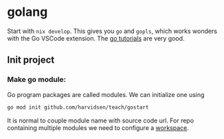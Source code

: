 # golang

Start with `nix develop`. This gives you `go` and `gopls`, which works wonders with the Go VSCode extension. The [go tutorials](https://go.dev/doc/tutorial/) are very good.

## Init project

### Make go module:

Go program packages are called modules. We can initialize one using
```bash
go mod init github.com/harvidsen/teach/gostart
```
It is normal to couple module name with source code url. For repo containing multiple modules we need to configure a [workspace](https://go.dev/doc/tutorial/workspaces).
